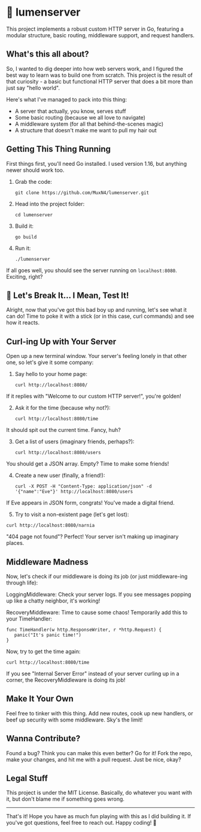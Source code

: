 # 🌟 lumenserver

This project implements a robust custom HTTP server in Go, featuring a modular structure, basic routing, middleware support, and request handlers.

## What's this all about?

So, I wanted to dig deeper into how web servers work, and I figured the best way to learn was to build one from scratch. This project is the result of that curiosity - a basic but functional HTTP server that does a bit more than just say "hello world".

Here's what I've managed to pack into this thing:

- A server that actually, you know, serves stuff
- Some basic routing (because we all love to navigate)
- A middleware system (for all that behind-the-scenes magic)
- A structure that doesn't make me want to pull my hair out

## Getting This Thing Running

First things first, you'll need Go installed. I used version 1.16, but anything newer should work too.

1. Grab the code:
   ```
   git clone https://github.com/MuxN4/lumenserver.git
   ```
2. Head into the project folder:
   ```
   cd lumenserver
   ```
3. Build it:
   ```
   go build
   ```
4. Run it:
   ```
   ./lumenserver
   ```

If all goes well, you should see the server running on `localhost:8080`. Exciting, right?

## 🔨 Let's Break It... I Mean, Test It!
Alright, now that you've got this bad boy up and running, let's see what it can do! Time to poke it with a stick (or in this case, curl commands) and see how it reacts.

## Curl-ing Up with Your Server
Open up a new terminal window. Your server's feeling lonely in that other one, so let's give it some company:

1. Say hello to your home page:
   ```
   curl http://localhost:8080/
   ```
If it replies with "Welcome to our custom HTTP server!", you're golden!

2. Ask it for the time (because why not?):
   ```
   curl http://localhost:8080/time
   ```
It should spit out the current time. Fancy, huh?

3. Get a list of users (imaginary friends, perhaps?):
   ```
   curl http://localhost:8080/users
   ```
You should get a JSON array. Empty? Time to make some friends!

4. Create a new user (finally, a friend!):
   ```
   curl -X POST -H "Content-Type: application/json" -d '{"name":"Eve"}' http://localhost:8080/users
   ```
If Eve appears in JSON form, congrats! You've made a digital friend.

5. Try to visit a non-existent page (let's get lost):
```
curl http://localhost:8080/narnia
```
"404 page not found"? Perfect! Your server isn't making up imaginary places.

## Middleware Madness
Now, let's check if our middleware is doing its job (or just middleware-ing through life):

LoggingMiddleware: Check your server logs. If you see messages popping up like a chatty neighbor, it's working!

RecoveryMiddleware: Time to cause some chaos! Temporarily add this to your TimeHandler:
   ```
   func TimeHandler(w http.ResponseWriter, r *http.Request) {
      panic("It's panic time!")
   }
   ```
   
Now, try to get the time again:
   ```
   curl http://localhost:8080/time
   ```
If you see "Internal Server Error" instead of your server curling up in a corner, the RecoveryMiddleware is doing its job!

## Make It Your Own

Feel free to tinker with this thing. Add new routes, cook up new handlers, or beef up security with some middleware. Sky's the limit!

## Wanna Contribute?

Found a bug? Think you can make this even better? Go for it! Fork the repo, make your changes, and hit me with a pull request. Just be nice, okay?

## Legal Stuff

This project is under the MIT License. Basically, do whatever you want with it, but don't blame me if something goes wrong.

---

That's it! Hope you have as much fun playing with this as I did building it. If you've got questions, feel free to reach out. Happy coding! 🚀
